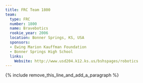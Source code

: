 ```yaml
---
title: FRC Team 1800
team:
  type: FRC
  number: 1800
  name: Bravebotics
  rookie_year: 2006
  location: Bonner Springs, KS, USA
  sponsors:
  - Ewing Marion Kauffman Foundation
  - Bonner Springs High School
  links:
    Website: http://www.usd204.k12.ks.us/bshspages/robotics
---
```


{% include remove_this_line_and_add_a_paragraph %}